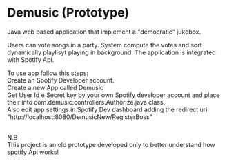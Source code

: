 # Demusic (Prototype)
Java web based application that implement a "democratic" jukebox.

Users can vote songs in a party. System compute the votes and sort dynamically playlisyt playing in background. The application is integrated with Spotify Api.

To use app follow this steps:<br />
Create an Spotify Developer account.<br />
Create a new App called Demusic<br />
Get User Id e Secret key by your own Spotify developer account and place their into com.demusic.controllers.Authorize.java class.<br />
Also edit app settings in Spotify Dev dashboard adding the redirect uri "http://localhost:8080/DemusicNew/RegisterBoss"<br /><br />

N.B<br />
This project is an old prototype developed only to better understand how spotify Api works!
